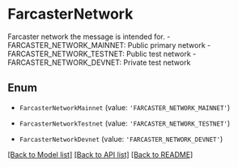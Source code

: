 # FarcasterNetwork

Farcaster network the message is intended for. - FARCASTER_NETWORK_MAINNET: Public primary network - FARCASTER_NETWORK_TESTNET: Public test network - FARCASTER_NETWORK_DEVNET: Private test network

## Enum

* `FarcasterNetworkMainnet` (value: `'FARCASTER_NETWORK_MAINNET'`)

* `FarcasterNetworkTestnet` (value: `'FARCASTER_NETWORK_TESTNET'`)

* `FarcasterNetworkDevnet` (value: `'FARCASTER_NETWORK_DEVNET'`)

[[Back to Model list]](../README.md#documentation-for-models) [[Back to API list]](../README.md#documentation-for-api-endpoints) [[Back to README]](../README.md)
